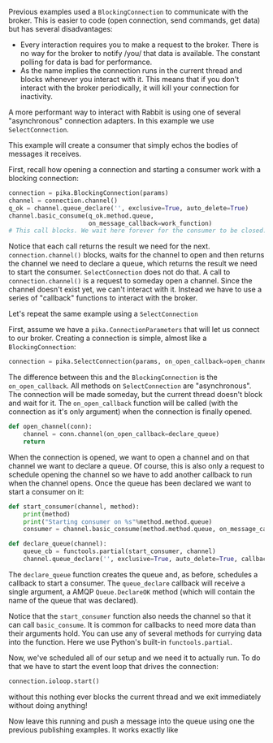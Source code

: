 Previous examples used a `BlockingConnection` to communicate with the
broker. This is easier to code (open connection, send commands, get
data) but has several disadvantages:

- Every interaction requires you to make a request to the broker.
  There is no way for the broker to notify /you/ that data is available.
  The constant polling for data is bad for performance.
- As the name implies the connection runs in the current thread and
  blocks whenever you interact with it. This means that if you don't
  interact with the broker periodically, it will kill your connection
  for inactivity.

A more performant way to interact with Rabbit is using one of several
"asynchronous" connection adapters. In this example we use
`SelectConnection`.

This example will create a consumer that simply echos the bodies of
messages it receives.

First, recall how opening a connection and starting a consumer work
with a blocking connection:

```python
connection = pika.BlockingConnection(params)
channel = connection.channel()
q_ok = channel.queue_declare('', exclusive=True, auto_delete=True)
channel.basic_consume(q_ok.method.queue,
                      on_message_callback=work_function)
# This call blocks. We wait here forever for the consumer to be closed.
```

Notice that each call returns the result we need for the next.
`connection.channel()` blocks, waits for the channel to open and then
returns the channel we need to declare a queue, which returns the
result we need to start the consumer. `SelectConnection` does not do
that. A call to `connection.channel()` is a request to someday open a
channel. Since the channel doesn't exist yet, we can't interact with
it. Instead we have to use a series of "callback" functions to
interact with the broker.

Let's repeat the same example using a `SelectConnection`

First, assume we have a `pika.ConnectionParameters`  that
will let us connect to our broker. Creating a connection is simple,
almost like a `BlockingConnection`:

```python
connection = pika.SelectConnection(params, on_open_callback=open_channel)
```

The difference between this and the `BlockingConnection` is the
`on_open_callback`. All methods on `SelectConnection` are
"asynchronous". The connection will be made someday, but the current
thread doesn't block and wait for it. The `on_open_callback` function
will be called (with the connection as it's only argument) when the
connection is finally opened.

```python
def open_channel(conn):
    channel = conn.channel(on_open_callback=declare_queue)
    return
```

When the connection is opened, we want to open a channel and on that
channel we want to declare a queue. Of course, this is also only a
request to schedule opening the channel so we have to add another
callback to run when the channel opens. Once the queue has been
declared we want to start a consumer on it:

```python
def start_consumer(channel, method):
    print(method)
    print("Starting consumer on %s"%method.method.queue)
    consumer = channel.basic_consume(method.method.queue, on_message_callback=work_function)

def declare_queue(channel):
    queue_cb = functools.partial(start_consumer, channel)
    channel.queue_declare('', exclusive=True, auto_delete=True, callback=queue_cb)
```

The `declare_queue` function creates the queue and, as before,
schedules a callback to start a consumer. The `queue_declare` callback
will receive a single argument, a AMQP `Queue.DeclareOK` method (which
will contain the name of the queue that was declared).

Notice that the `start_consumer` function also needs the channel so
that it can call `basic_consume`. It is common for callbacks to need
more data than their arguments hold. You can use any of several
methods for currying data into the function. Here we use Python's
built-in `functools.partial`.

Now, we've scheduled all of our setup and we need it to actually run.
To do that we have to start the event loop that drives the connection:

```python
connection.ioloop.start()
```

without this nothing ever blocks the current thread and we exit
immediately without doing anything!

Now leave this running and push a message into the queue using one the
previous publishing examples. It works exactly like 
